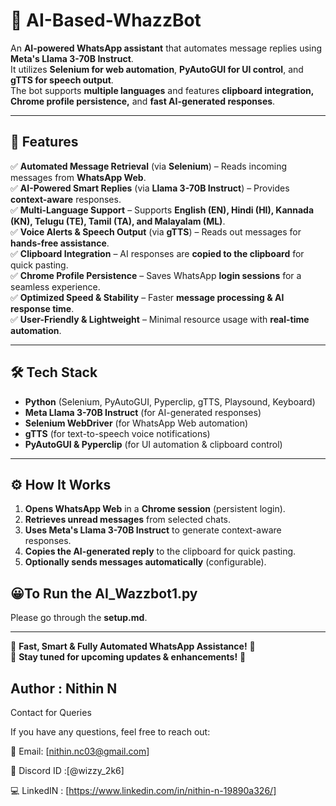 # 🤖 AI-Based-WhazzBot

An **AI-powered WhatsApp assistant** that automates message replies using **Meta's Llama 3-70B Instruct**.  
It utilizes **Selenium for web automation**, **PyAutoGUI for UI control**, and **gTTS for speech output**.  
The bot supports **multiple languages** and features **clipboard integration, Chrome profile persistence,** and **fast AI-generated responses**.

---

## 🚀 Features

✅ **Automated Message Retrieval** (via **Selenium**) – Reads incoming messages from **WhatsApp Web**.  
✅ **AI-Powered Smart Replies** (via **Llama 3-70B Instruct**) – Provides **context-aware** responses.  
✅ **Multi-Language Support** – Supports **English (EN), Hindi (HI), Kannada (KN), Telugu (TE), Tamil (TA), and Malayalam (ML)**.  
✅ **Voice Alerts & Speech Output** (via **gTTS**) – Reads out messages for **hands-free assistance**.  
✅ **Clipboard Integration** – AI responses are **copied to the clipboard** for quick pasting.  
✅ **Chrome Profile Persistence** – Saves WhatsApp **login sessions** for a seamless experience.  
✅ **Optimized Speed & Stability** – Faster **message processing & AI response time**.  
✅ **User-Friendly & Lightweight** – Minimal resource usage with **real-time automation**.  

---

## 🛠 Tech Stack

- **Python** (Selenium, PyAutoGUI, Pyperclip, gTTS, Playsound, Keyboard)  
- **Meta Llama 3-70B Instruct** (for AI-generated responses)  
- **Selenium WebDriver** (for WhatsApp Web automation)  
- **gTTS** (for text-to-speech voice notifications)  
- **PyAutoGUI & Pyperclip** (for UI automation & clipboard control)  

---

## ⚙️ How It Works  

1. **Opens WhatsApp Web** in a **Chrome session** (persistent login).  
2. **Retrieves unread messages** from selected chats.  
3. **Uses Meta's Llama 3-70B Instruct** to generate context-aware responses.  
4. **Copies the AI-generated reply** to the clipboard for quick pasting.  
5. **Optionally sends messages automatically** (configurable).  

## 😀To Run the AI_Wazzbot1.py
Please go through the **setup.md**.

---

🔹 **Fast, Smart & Fully Automated WhatsApp Assistance!** 🔹  
🚀 **Stay tuned for upcoming updates & enhancements!** 🚀  

## Author : Nithin N

Contact for Queries

If you have any questions, feel free to reach out:

📧 Email: [nithin.nc03@gmail.com]

🚀 Discord ID :[@wizzy_2k6]

💻 LinkedIN : [https://www.linkedin.com/in/nithin-n-19890a326/]

